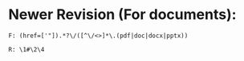 # Newer Revision (For documents):
```
F: (href=['"]).*?\/([^\/<>]*\.(pdf|doc|docx|pptx))
```
```
R: \1#\2\4
```
